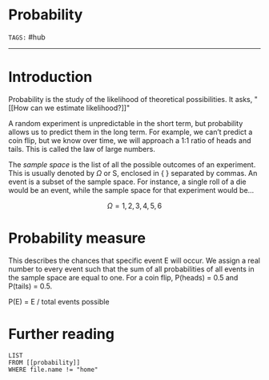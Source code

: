 # Probability
`TAGS:` #hub 

---
# Introduction
Probability is the study of the likelihood of theoretical possibilities. It asks, "[[How can we estimate likelihood?]]"

A random experiment is unpredictable in the short term, but probability allows us to predict them in the long term. For example, we can’t predict a coin flip, but we know over time, we will approach a 1:1 ratio of heads and tails. This is called the law of large numbers. 

The *sample space* is the list of all the possible outcomes of an experiment. This is usually denoted by $\Omega$ or S, enclosed in { } separated by commas. An event is a subset of the sample space. For instance, a single roll of a die would be an event, while the sample space for that experiment would be...

$$\Omega = {1,2,3,4,5,6}$$

# Probability measure
This describes the chances that specific event E will occur. We assign a real number to every event such that the sum of all probabilities of all events in the sample space are equal to one. For a coin flip, P(heads) = 0.5 and P(tails) = 0.5. 

P(E) = E / total events possible

# Further reading
```dataview
LIST 
FROM [[probability]]
WHERE file.name != "home"
```